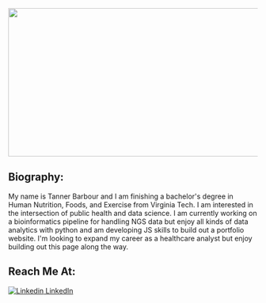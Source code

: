 <img src="https://images.fineartamerica.com/images/artworkimages/mediumlarge/1/virginia-tech-campus-burruss-hall-betsy-knapp.jpg" width="800" height="300"/>

## Biography:
My name is Tanner Barbour and I am finishing a bachelor's degree in Human Nutrition, Foods, and Exercise from Virginia Tech. I am interested in the intersection of public health and data science. I am currently working on a bioinformatics pipeline for handling NGS data but enjoy all kinds of data analytics with python and am developing JS skills to build out a portfolio website. I'm looking to expand my career as a healthcare analyst but enjoy building out this page along the way.

## Reach Me At:
[![Linkedin](https://i.stack.imgur.com/gVE0j.png) LinkedIn](https://www.linkedin.com/in/tanner-barbour-42976b220/)

<!---
Tanner-Barbour/Tanner-Barbour is a ✨ special ✨ repository because its `README.md` (this file) appears on your GitHub profile.
You can click the Preview link to take a look at your changes.
--->
